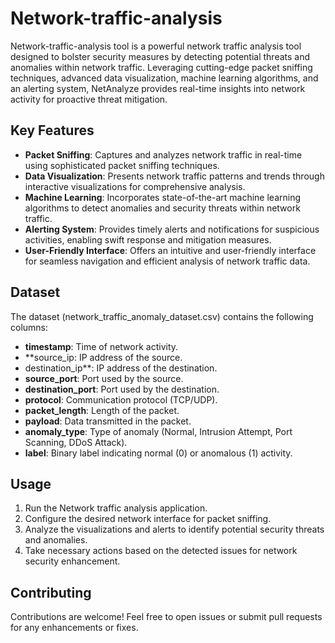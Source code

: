 # Network-traffic-analysis

Network-traffic-analysis tool is a powerful network traffic analysis tool designed to bolster security measures by detecting potential threats and anomalies within network traffic. Leveraging cutting-edge packet sniffing techniques, advanced data visualization, machine learning algorithms, and an alerting system, NetAnalyze provides real-time insights into network activity for proactive threat mitigation.

## Key Features

- **Packet Sniffing**: Captures and analyzes network traffic in real-time using sophisticated packet sniffing techniques.
- **Data Visualization**: Presents network traffic patterns and trends through interactive visualizations for comprehensive analysis.
- **Machine Learning**: Incorporates state-of-the-art machine learning algorithms to detect anomalies and security threats within network traffic.
- **Alerting System**: Provides timely alerts and notifications for suspicious activities, enabling swift response and mitigation measures.
- **User-Friendly Interface**: Offers an intuitive and user-friendly interface for seamless navigation and efficient analysis of network traffic data.

## Dataset
The dataset (network_traffic_anomaly_dataset.csv) contains the following columns:

- **timestamp**: Time of network activity.
- **source_ip: IP address of the source.
- destination_ip**: IP address of the destination.
- **source_port**: Port used by the source.
- **destination_port**: Port used by the destination.
- **protocol**: Communication protocol (TCP/UDP).
- **packet_length**: Length of the packet.
- **payload**: Data transmitted in the packet.
- **anomaly_type**: Type of anomaly (Normal, Intrusion Attempt, Port Scanning, DDoS Attack).
- **label**: Binary label indicating normal (0) or anomalous (1) activity.

## Usage

1. Run the Network traffic analysis application.
2. Configure the desired network interface for packet sniffing.
3. Analyze the visualizations and alerts to identify potential security threats and anomalies.
4. Take necessary actions based on the detected issues for network security enhancement.

## Contributing

Contributions are welcome! Feel free to open issues or submit pull requests for any enhancements or fixes.
